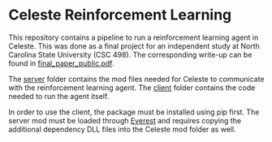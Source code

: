 # Celeste Reinforcement Learning

This repository contains a pipeline to run a reinforcement learning agent in Celeste. This was done as a final project for an independent study at North Carolina State University (CSC 498). The corresponding write-up can be found in [final_paper_public.pdf](final_paper_public.pdf).

The [server](server) folder contains the mod files needed for Celeste to communicate with the reinforcement learning agent. The [client](client) folder contains the code needed to run the agent itself.

In order to use the client, the package must be installed using pip first. The server mod must be loaded through [Everest](https://everestapi.github.io/) and requires copying the additional dependency DLL files into the Celeste mod folder as well.
